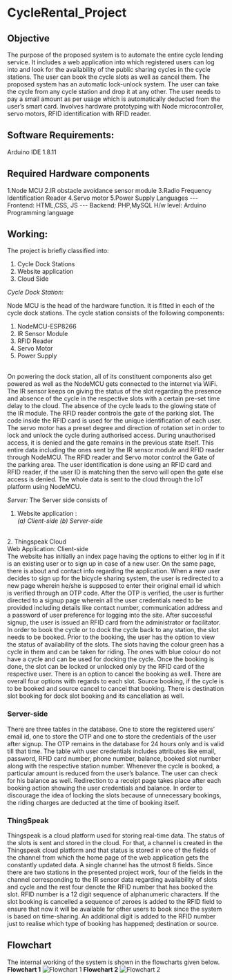 # CycleRental_Project 
## Objective
The purpose of the proposed system is to automate the entire cycle lending service. It includes a web application into which registered users can log into and look for the availability of the public sharing cycles in the cycle stations. The user can book the cycle slots as well as cancel them. The proposed system has an automatic lock-unlock system. The user can take the cycle from any cycle station and drop it at any other. The user needs to pay a small amount as per usage which is automatically deducted from the user’s smart card.
Involves hardware prototyping with Node microcontroller, servo motors, RFID identification with RFID reader. 

## Software Requirements:
Arduino IDE 1.8.11

## Required Hardware components
1.Node MCU
2.IR obstacle avoidance sensor module
3.Radio Frequency Identification Reader
4.Servo motor
5.Power Supply
Languages
--- Frontend: HTML,CSS, JS
--- Backend: PHP,MySQL
H/w level: Arduino Programming language

## Working:
The project is briefly classified into:
1. Cycle Dock Stations
 2. Website application
 3. Cloud Side

*Cycle Dock Station:* 

Node MCU is the head of the hardware function. It is fitted in each of the cycle dock stations. The cycle station consists of the following components: 
1. NodeMCU-ESP8266 
2. IR Sensor Module 
3. RFID Reader 
4. Servo Motor 
5. Power Supply
<br/>
On powering the dock station, all of its constituent components also get powered as well as the NodeMCU gets connected to the internet via WiFi. The IR sensor keeps on giving the status of the slot regarding the presence and absence of the cycle in the respective slots with a certain pre-set time delay to the cloud. The absence of the cycle leads to the glowing state of the IR module. The RFID reader controls the gate of the parking slot. The code inside the RFID card is used for the unique identification of each user. The servo motor has a preset degree and direction of rotation set in order to lock and unlock the cycle during authorised access. During unauthorised access, it is denied and the gate remains in the previous state itself. This entire data including the ones sent by the IR sensor module and RFID reader through NodeMCU. The RFID reader and Servo motor control the Gate of the parking area. The user identification is done using an RFID card and RFID reader, if the user ID is matching then the servo will open the gate else access is denied. The whole data is sent to the cloud through the IoT platform using NodeMCU.


*Server:*
The Server side consists of
 1. Website application :   
  *(a) Client-side* 
  *(b) Server-side*

<br/>
2. Thingspeak Cloud 
<br/>
Web Application: Client-side
<br/>
The website has initially an index page having the options to either log in if it is an existing user or to sign up in case of a new user. On the same page, there is about and contact info regarding the application. When a new user decides to sign up for the bicycle sharing system, the user is redirected to a new page wherein he/she is supposed to enter their original email id which is verified through an OTP code. After the OTP is verified, the user is further directed to a signup page wherein all the user credentials need to be provided including details like contact number, communication address and a password of user preference for logging into the site. After successful signup, the user is issued an RFID card from the administrator or facilitator. In order to book the cycle or to dock the cycle back to any station, the slot needs to be booked. Prior to the booking, the user has the option to view the status of availability of the slots. The slots having the colour green has a cycle in them and can be taken for riding. The ones with blue colour do not have a cycle and can be used for docking the cycle. Once the booking is done, the slot can be locked or unlocked only by the RFID card of the respective user. There is an option to cancel the booking as well. There are overall four options with regards to each slot. Source booking, if the cycle is to be booked and source cancel to cancel that booking. There is destination slot booking for dock slot booking and its cancellation as well.<br/>

### Server-side
There are three tables in the database. One to store the registered users’ email id, one to store the OTP and one to store the credentials of the user after signup. The OTP remains in the database for 24 hours only and is valid till that time. The table with user credentials includes attributes like email, password, RFID card number, phone number, balance, booked slot number along with the respective station number. Whenever the cycle is booked, a particular amount is reduced from the user’s balance. The user can check for his balance as well. Redirection to a receipt page takes place after each booking action showing the user credentials and balance. In order to discourage the idea of locking the slots because of unnecessary bookings, the riding charges are deducted at the time of booking itself. <br/>

### ThingSpeak
Thingspeak is a cloud platform used for storing real-time data. The status of the slots is sent and stored in the cloud. For that, a channel is created in the Thingspeak cloud platform and that status is stored in one of the fields of the channel from which the home page of the web application gets the constantly updated data. A single channel has the utmost 8 fields. Since there are two stations in the presented project work, four of the fields in the channel corresponding to the IR sensor data regarding availability of slots and cycle and the rest four denote the RFID number that has booked the slot. RFID number is a 12 digit sequence of alphanumeric characters. If the slot booking is cancelled a sequence of zeroes is added to the RFID field to ensure that now it will be available for other users to book since the system is based on time-sharing. An additional digit is added to the RFID number just to realise which type of booking has happened; destination or source. 

## Flowchart
The internal working of the system is shown in the flowcharts given below.
**Flowchart 1**
![Flowchart 1](https://github.com/krishnan166/CycleRental_Project/blob/main/Flowchart1.jpg) 
**Flowchart 2**
![Flowchart 2](https://github.com/krishnan166/CycleRental_Project/blob/main/Flowchart2.jpg)



